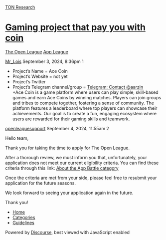 [TON Research](/)

# [Gaming project that pay you with coin](/t/gaming-project-that-pay-you-with-coin/30476)

[The Open League](/c/the-open-league/app-leaderboard/58)  [App League](/c/the-open-league/app-leaderboard/58) 

    

[Mr\_Lois](https://tonresear.ch/u/Mr_Lois)  September 3, 2024, 8:36pm  1

*   Project’s Name = Ace Coin
*   Project’s Website = not yet
*   Project’s Twitter
*   Project’s Telegram channel/group = [Telegram: Contact @aarzin](https://t.me/aarzin)  
    +Ace Coin is a game platform where users can play simple, skill-based games and earn Ace Coins by winning matches. Players can join groups and tribes to compete together, fostering a sense of community. The platform features a leaderboard where top players can showcase their achievements. Our goal is to create a fun, engaging ecosystem where users are rewarded for their gaming skills and teamwork.

 

[openleaguesupport](https://tonresear.ch/u/openleaguesupport) September 4, 2024, 11:55am  2

Hello team,

Thank you for taking the time to apply for The Open League.

After a thorough review, we must inform you that, unfortunately, your application does not meet our current eligibility criteria. You can find these criteria through this link: [About the App Battle category](https://tonresear.ch/t/about-the-app-league-category/1275)

Once the criteria are met from your side, please feel free to resubmit your application for the future seasons.

We look forward to seeing your application again in the future.

Thank you!

 

*   [Home](/)
*   [Categories](/categories)
*   [Guidelines](/guidelines)

Powered by [Discourse](https://www.discourse.org), best viewed with JavaScript enabled
